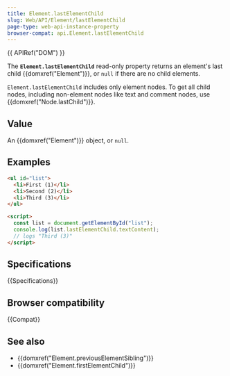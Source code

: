 ```yaml
---
title: Element.lastElementChild
slug: Web/API/Element/lastElementChild
page-type: web-api-instance-property
browser-compat: api.Element.lastElementChild
---
```


{{ APIRef("DOM") }}

The **`Element.lastElementChild`** read-only property
returns an element's last child {{domxref("Element")}}, or `null` if there
are no child elements.

`Element.lastElementChild` includes only element nodes.
To get all child nodes, including non-element nodes like text and comment nodes, use {{domxref("Node.lastChild")}}.

## Value

An {{domxref("Element")}} object, or `null`.

## Examples

```html
<ul id="list">
  <li>First (1)</li>
  <li>Second (2)</li>
  <li>Third (3)</li>
</ul>

<script>
  const list = document.getElementById("list");
  console.log(list.lastElementChild.textContent);
  // logs "Third (3)"
</script>
```

## Specifications

{{Specifications}}

## Browser compatibility

{{Compat}}

## See also

- {{domxref("Element.previousElementSibling")}}
- {{domxref("Element.firstElementChild")}}
